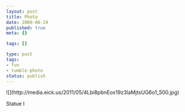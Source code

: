 ```yaml
---
layout: post
title: Photo
date: 2009-06-19
published: true
meta: {}

tags: []

type: post
tags:
- fun
- tumble-photo
status: publish
---
```

<div class="figure">            ![](http://media.eick.us/2011/05/4Lbi8pbnEox19z3laMjtsUG6o1_500.jpg)        </div>

Statue I

